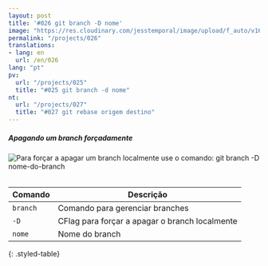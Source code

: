 ```yaml
---
layout: post
title: '#026 git branch -D nome'
image: "https://res.cloudinary.com/jesstemporal/image/upload/f_auto/v1642878675/gitfichas/pt/026/thumbnail_eqj7l8.jpg"
permalink: "/projects/026"
translations:
- lang: en
  url: /en/026
lang: "pt"
pv:
  url: "/projects/025"
  title: "#025 git branch -d nome"
nt:
  url: "/projects/027"
  title: "#027 git rebase origem destino"
---
```

##### Apagando um branch forçadamente

<img alt="Para forçar a apagar um branch localmente use o comando: git branch -D nome-do-branch" src="https://res.cloudinary.com/jesstemporal/image/upload/v1642878675/gitfichas/pt/026/full_zsbyng.jpg"><br><br>

| Comando | Descrição |
|---------|-------------|
| `branch` | Comando para gerenciar branches |
| `-D` | CFlag para forçar a apagar o branch localmente |
| `nome` | Nome do branch |
{: .styled-table}
